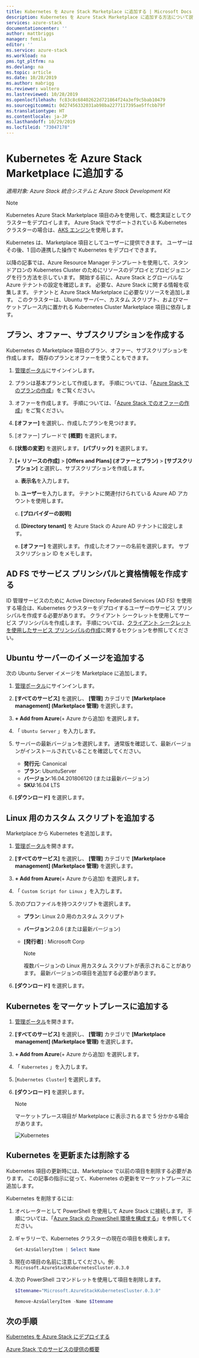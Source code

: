 ```yaml
---
title: Kubernetes を Azure Stack Marketplace に追加する | Microsoft Docs
description: Kubernetes を Azure Stack Marketplace に追加する方法について説明します。
services: azure-stack
documentationcenter: ''
author: mattbriggs
manager: femila
editor: ''
ms.service: azure-stack
ms.workload: na
pms.tgt_pltfrm: na
ms.devlang: na
ms.topic: article
ms.date: 10/28/2019
ms.author: mabrigg
ms.reviewer: waltero
ms.lastreviewed: 10/28/2019
ms.openlocfilehash: fc83c8c68402622d721864f24a3ef9c5bab10479
ms.sourcegitcommit: 0d27456332031ab98ba2277117395ae5ffcbb79f
ms.translationtype: HT
ms.contentlocale: ja-JP
ms.lasthandoff: 10/29/2019
ms.locfileid: "73047178"
---
```

# <a name="add-kubernetes-to-the-azure-stack-marketplace"></a>Kubernetes を Azure Stack Marketplace に追加する

*適用対象: Azure Stack 統合システムと Azure Stack Development Kit*

> [!note]  
> Kubernetes Azure Stack Marketplace 項目のみを使用して、概念実証としてクラスターをデプロイします。 Azure Stack でサポートされている Kubernetes クラスターの場合は、[AKS エンジン](azure-stack-aks-engine.md)を使用します。

Kubernetes は、Marketplace 項目としてユーザーに提供できます。 ユーザーはその後、1 回の連携した操作で Kubernetes をデプロイできます。

以降の記事では、Azure Resource Manager テンプレートを使用して、スタンドアロンの Kubernetes Cluster のためにリソースのデプロイとプロビジョニングを行う方法を示しています。 開始する前に、Azure Stack とグローバルな Azure テナントの設定を確認します。 必要な、Azure Stack に関する情報を収集します。 テナントと Azure Stack Marketplace に必要なリソースを追加します。 このクラスターは、Ubuntu サーバー、カスタム スクリプト、およびマーケットプレース内に置かれる Kubernetes Cluster Marketplace 項目に依存します。

## <a name="create-a-plan-an-offer-and-a-subscription"></a>プラン、オファー、サブスクリプションを作成する

Kubernetes の Marketplace 項目のプラン、オファー、サブスクリプションを作成します。 既存のプランとオファーを使うこともできます。

1. [管理ポータル](https://adminportal.local.azurestack.external)にサインインします。

1. プランは基本プランとして作成します。 手順については、「[Azure Stack でのプランの作成](azure-stack-create-plan.md)」をご覧ください。

1. オファーを作成します。 手順については、「[Azure Stack でのオファーの作成](azure-stack-create-offer.md)」をご覧ください。

1. **[オファー]** を選択し、作成したプランを見つけます。

1. [オファー] ブレードで **[概要]** を選択します。

1. **[状態の変更]** を選択します。 **[パブリック]** を選択します。

1. **[+ リソースの作成]**  >  **[Offers and Plans] (オファーとプラン)**  >  **[サブスクリプション]** と選択し、サブスクリプションを作成します。

    a. **表示名**を入力します。

    b. **ユーザー**を入力します。 テナントに関連付けられている Azure AD アカウントを使用します。

    c. **[プロバイダーの説明]**

    d. **[Directory tenant]** を Azure Stack の Azure AD テナントに設定します。 

    e. **[オファー]** を選択します。 作成したオファーの名前を選択します。 サブスクリプション ID をメモします。

## <a name="create-a-service-principal-and-credentials-in-ad-fs"></a>AD FS でサービス プリンシパルと資格情報を作成する

ID 管理サービスのために Active Directory Federated Services (AD FS) を使用する場合は、Kubernetes クラスターをデプロイするユーザーのサービス プリンシパルを作成する必要があります。 クライアント シークレットを使用してサービス プリンシパルを作成します。 手順については、[クライアント シークレットを使用したサービス プリンシパルの作成](azure-stack-create-service-principals.md#create-a-service-principal-that-uses-client-secret-credentials)に関するセクションを参照してください。

## <a name="add-an-ubuntu-server-image"></a>Ubuntu サーバーのイメージを追加する

次の Ubuntu Server イメージを Marketplace に追加します。

1. [管理ポータル](https://adminportal.local.azurestack.external)にサインインします。

1. **[すべてのサービス]** を選択し、 **[管理]** カテゴリで **[Marketplace management] (Marketplace 管理)** を選択します。

1. **+ Add from Azure**(+ Azure から追加) を選択します。

1. 「 `Ubuntu Server` 」を入力します。

1. サーバーの最新バージョンを選択します。 通常版を確認して、最新バージョンがインストールされていることを確認してください。
    - **発行元**: Canonical
    - **プラン**: UbuntuServer
    - **バージョン**:16.04.201806120 (または最新バージョン)
    - **SKU**:16.04 LTS

1. **[ダウンロード]** を選択します。

## <a name="add-a-custom-script-for-linux"></a>Linux 用のカスタム スクリプトを追加する

Marketplace から Kubernetes を追加します。

1. [管理ポータル](https://adminportal.local.azurestack.external)を開きます。

1. **[すべてのサービス]** を選択し、 **[管理]** カテゴリで **[Marketplace management] (Marketplace 管理)** を選択します。

1. **+ Add from Azure**(+ Azure から追加) を選択します。

1. 「 `Custom Script for Linux` 」を入力します。

1. 次のプロファイルを持つスクリプトを選択します。
   - **プラン**: Linux 2.0 用のカスタム スクリプト
   - **バージョン**:2.0.6 (または最新バージョン)
   - **[発行者]** : Microsoft Corp

     > [!Note]  
     > 複数バージョンの Linux 用カスタム スクリプトが表示されることがあります。 最新バージョンの項目を追加する必要があります。

1. **[ダウンロード]** を選択します。


## <a name="add-kubernetes-to-the-marketplace"></a>Kubernetes をマーケットプレースに追加する

1. [管理ポータル](https://adminportal.local.azurestack.external)を開きます。

1. **[すべてのサービス]** を選択し、 **[管理]** カテゴリで **[Marketplace management] (Marketplace 管理)** を選択します。

1. **+ Add from Azure**(+ Azure から追加) を選択します。

1. 「 `Kubernetes` 」を入力します。

1. [`Kubernetes Cluster`] を選択します。

1. **[ダウンロード]** を選択します。

    > [!note]  
    > マーケットプレース項目が Marketplace に表示されるまで 5 分かかる場合があります。

    ![Kubernetes](../user/media/azure-stack-solution-template-kubernetes-deploy/marketplaceitem.png)

## <a name="update-or-remove-the-kubernetes"></a>Kubernetes を更新または削除する 

Kubernetes 項目の更新時には、Marketplace で以前の項目を削除する必要があります。 この記事の指示に従って、Kubernetes の更新をマーケットプレースに追加します。

Kubernetes を削除するには:

1. オペレーターとして PowerShell を使用して Azure Stack に接続します。 手順については、「[Azure Stack の PowerShell 環境を構成する](azure-stack-powershell-configure-admin.md)」を参照してください。

2. ギャラリーで、Kubernetes クラスターの現在の項目を検索します。

    ```powershell  
    Get-AzsGalleryItem | Select Name
    ```
    
3. 現在の項目の名前に注意してください。例: `Microsoft.AzureStackKubernetesCluster.0.3.0`

4. 次の PowerShell コマンドレットを使用して項目を削除します。

    ```powershell  
    $Itemname="Microsoft.AzureStackKubernetesCluster.0.3.0"

    Remove-AzsGalleryItem -Name $Itemname
    ```

## <a name="next-steps"></a>次の手順

[Kubernetes を Azure Stack にデプロイする](../user/azure-stack-solution-template-kubernetes-deploy.md)

[Azure Stack でのサービスの提供の概要](service-plan-offer-subscription-overview.md)
